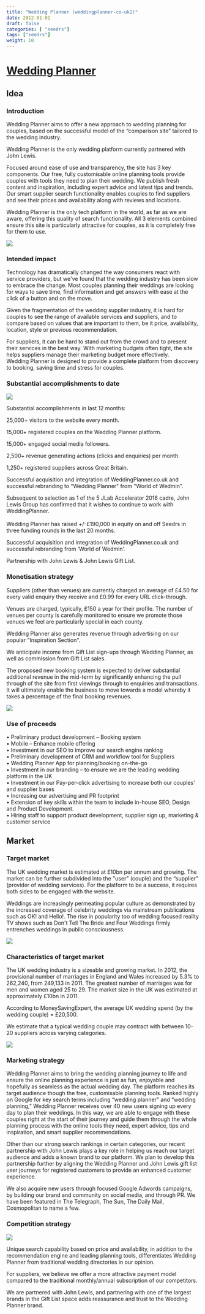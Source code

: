 ```yaml
---
title: "Wedding Planner (weddingplanner-co-uk2)"
date: 2012-01-01
draft: false
categories: [ "seedrs"]
tags: ["seedrs"]
weight: 10
---
```


# [Wedding Planner](https://www.seedrs.com/weddingplanner-co-uk2)

## Idea

### Introduction

Wedding Planner aims to offer a new approach to wedding planning for couples, based on the successful model of the “comparison site” tailored to the wedding industry.

Wedding Planner is the only wedding platform currently partnered with John Lewis.

Focused around ease of use and transparency, the site has 3 key components. Our free, fully customisable online planning tools provide couples with tools they need to plan their wedding. We publish fresh content and inspiration, including expert advice and latest tips and trends. Our smart supplier search functionality enables couples to find suppliers and see their prices and availability along with reviews and locations.

Wedding Planner is the only tech platform in the world, as far as we are aware, offering this quality of search functionality. All 3 elements combined ensure this site is particularly attractive for couples, as it is completely free for them to use.

![](/img/seedrs/uploads/startup/section_image/image/10271/conl6d4e094rnc6ylfuclcneorn37se/homepage_mockup.jpg?rect=0%2C0%2C3088%2C2056&w=600&fit=clip&s=174d2bf363b01841c14fa5d9c600d966)

### Intended impact

Technology has dramatically changed the way consumers react with service providers, but we've found that the wedding industry has been slow to embrace the change. Most couples planning their weddings are looking for ways to save time, find information and get answers with ease at the click of a button and on the move.

Given the fragmentation of the wedding supplier industry, it is hard for couples to see the range of available services and suppliers, and to compare based on values that are important to them, be it price, availability, location, style or previous recommendation.

For suppliers, it can be hard to stand out from the crowd and to present their services in the best way. With marketing budgets often tight, the site helps suppliers manage their marketing budget more effectively. <br>Wedding Planner is designed to provide a complete platform from discovery to booking, saving time and stress for couples.

### Substantial accomplishments to date

![](/img/seedrs/uploads/startup/section_image/image/10272/f5ne7ip1ctji7qgbehq1fzggx6pddqp/Screen_Shot_2016-10-05_at_14.59.57.png?rect=0%2C0%2C1383%2C794&w=600&fit=clip&s=0645e36f8795e3d4fa8ed4af141a36ec)

Substantial accomplishments in last 12 months:

25,000+ visitors to the website every month.

15,000+ registered couples on the Wedding Planner platform.

15,000+ engaged social media followers.

2,500+ revenue generating actions (clicks and enquiries) per month.

1,250+ registered suppliers across Great Britain.

Successful acquisition and integration of WeddingPlanner.co.uk and successful rebranding to "Wedding Planner" from "World of Wedmin".

Subsequent to selection as 1 of the 5 JLab Accelerator 2016 cadre, John Lewis Group has confirmed that it wishes to continue to work with WeddingPlanner. <br> <br>Wedding Planner has raised +/-£190,000 in equity on and off Seedrs in three funding rounds in the last 20 months.

Successful acquisition and integration of WeddingPlanner.co.uk and successful rebranding from ‘World of Wedmin’.

Partnership with John Lewis &amp; John Lewis Gift List.

### Monetisation strategy

Suppliers (other than venues) are currently charged an average of £4.50 for every valid enquiry they receive and £0.99 for every URL click-through.

Venues are charged, typically, £150 a year for their profile. The number of venues per county is carefully monitored to ensure we promote those venues we feel are particularly special in each county.

Wedding Planner also generates revenue through advertising on our popular "Inspiration Section".

We anticipate income from Gift List sign-ups through Wedding Planner, as well as commission from Gift List sales.

The proposed new booking system is expected to deliver substantial additional revenue in the mid-term by significantly enhancing the pull through of the site from first viewings through to enquiries and transactions. It will ultimately enable the business to move towards a model whereby it takes a percentage of the final booking revenues.

![](/img/seedrs/uploads/startup/section_image/image/10273/lkntl6abzj0beqf3rot87ab7flfgaws/team_photo.jpg?rect=0%2C0%2C3077%2C2386&w=600&fit=clip&s=351a635d653774b1fdc1bb35194933b5)

### Use of proceeds

• Preliminary product development – Booking system <br>• Mobile – Enhance mobile offering <br>• Investment in our SEO to improve our search engine ranking <br>• Preliminary development of CRM and workflow tool for Suppliers <br>• Wedding Planner App for planning/booking on-the-go <br>• Investment in our branding – to ensure we are the leading wedding platform in the UK <br>• Investment in our Pay-per-click advertising to increase both our couples’ and supplier bases <br>• Increasing our advertising and PR footprint <br>• Extension of key skills within the team to include in-house SEO, Design and Product Development. <br>• Hiring staff to support product development, supplier sign up, marketing &amp; customer service

## Market

### Target market

The UK wedding market is estimated at £10bn per annum and growing. The market can be further subdivided into the "user" (couple) and the “supplier” (provider of wedding services). For the platform to be a success, it requires both sides to be engaged with the website.

Weddings are increasingly permeating popular culture as demonstrated by the increased coverage of celebrity weddings via mainstream publications such as OK! and Hello!. The rise in popularity too of wedding focused reality TV shows such as Don't Tell The Bride and Four Weddings firmly entrenches weddings in public consciousness.

![](https://seedrs.imgix.net/uploads/startup/section_image/image/10274/8ra43x0eemmzwqom3xf1cn7eqlg0f04/Local_Suppliers.png?rect=0%2C0%2C1024%2C512&w=600&fit=clip&s=7b37988bb175587998067f136bc6bd78)

### Characteristics of target market

The UK wedding industry is a sizeable and growing market. In 2012, the provisional number of marriages in England and Wales increased by 5.3% to 262,240, from 249,133 in 2011. The greatest number of marriages was for men and women aged 25 to 29. The market size in the UK was estimated at approximately £10bn in 2011.

According to MoneySavingExpert, the average UK wedding spend (by the wedding couple) = £20,500.

We estimate that a typical wedding couple may contract with between 10-20 suppliers across varying categories.

![](https://seedrs.imgix.net/uploads/startup/section_image/image/10275/bfaqzdcluj4if4pr3a66uoskuvqwcyu/Tools_Coming_Soon.jpg?rect=0%2C-2%2C538%2C304&w=600&fit=clip&s=e19ef1d684718429d5a1513ca10fef83)

### Marketing strategy

Wedding Planner aims to bring the wedding planning journey to life and ensure the online planning experience is just as fun, enjoyable and hopefully as seamless as the actual wedding day. The platform reaches its target audience though the free, customisable planning tools. Ranked highly on Google for key search terms including “wedding planner” and “wedding planning,” Wedding Planner receives over 40 new users signing up every day to plan their weddings. In this way, we are able to engage with these couples right at the start of their journey and guide them through the whole planning process with the online tools they need, expert advice, tips and inspiration, and smart supplier recommendations.

Other than our strong search rankings in certain categories, our recent partnership with John Lewis plays a key role in helping us reach our target audience and adds a known brand to our platform. We plan to develop this partnership further by aligning the Wedding Planner and John Lewis gift list user journeys for registered customers to provide an enhanced customer experience.

We also acquire new users through focused Google Adwords campaigns, by building our brand and community on social media, and through PR. We have been featured in The Telegraph, The Sun, The Daily Mail, Cosmopolitan to name a few.

### Competition strategy

![](https://seedrs.imgix.net/uploads/startup/section_image/image/10276/prv4q1axfv8zjomx5f5qcm8dmcimeub/Couple_budgeting_together.jpg?rect=0%2C0%2C1000%2C667&w=600&fit=clip&s=b346fd8e6a39d268cc26cf23ce387a03)

Unique search capability based on price and availability, in addition to the recommendation engine and leading planning tools, differentiates Wedding Planner from traditional wedding directories in our opinion.

For suppliers, we believe we offer a more attractive payment model compared to the traditional monthly/annual subscription of our competitors.

We are partnered with John Lewis, and partnering with one of the largest brands in the Gift List space adds reassurance and trust to the Wedding Planner brand.

